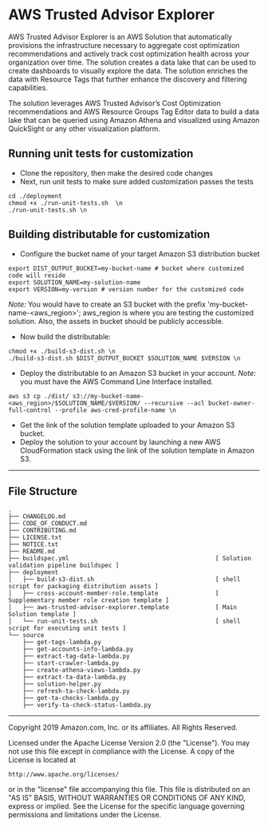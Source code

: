 # AWS Trusted Advisor Explorer
AWS Trusted Advisor Explorer is an AWS Solution that automatically provisions the infrastructure necessary to aggregate cost optimization recommendations and actively track cost optimization health across your organization over time. The solution creates a data lake that can be used to create dashboards to visually explore the data. The solution enriches the data with Resource Tags that further enhance the discovery and filtering capabilities. 
 
The solution leverages AWS Trusted Advisor’s Cost Optimization recommendations and AWS Resource Groups Tag Editor data to build a data lake that can be queried using Amazon Athena and visualized using Amazon QuickSight or any other visualization platform. 


## Running unit tests for customization
* Clone the repository, then make the desired code changes
* Next, run unit tests to make sure added customization passes the tests
```
cd ./deployment
chmod +x ./run-unit-tests.sh  \n
./run-unit-tests.sh \n
```

## Building distributable for customization
* Configure the bucket name of your target Amazon S3 distribution bucket
```
export DIST_OUTPUT_BUCKET=my-bucket-name # bucket where customized code will reside
export SOLUTION_NAME=my-solution-name
export VERSION=my-version # version number for the customized code
```
_Note:_ You would have to create an S3 bucket with the prefix 'my-bucket-name-<aws_region>'; aws_region is where you are testing the customized solution. Also, the assets in bucket should be publicly accessible.

* Now build the distributable:
```
chmod +x ./build-s3-dist.sh \n
./build-s3-dist.sh $DIST_OUTPUT_BUCKET $SOLUTION_NAME $VERSION \n
```

* Deploy the distributable to an Amazon S3 bucket in your account. _Note:_ you must have the AWS Command Line Interface installed.
```
aws s3 cp ./dist/ s3://my-bucket-name-<aws_region>/$SOLUTION_NAME/$VERSION/ --recursive --acl bucket-owner-full-control --profile aws-cred-profile-name \n
```

* Get the link of the solution template uploaded to your Amazon S3 bucket.
* Deploy the solution to your account by launching a new AWS CloudFormation stack using the link of the solution template in Amazon S3.

*** 

## File Structure

```
.
├── CHANGELOG.md
├── CODE_OF_CONDUCT.md
├── CONTRIBUTING.md
├── LICENSE.txt
├── NOTICE.txt
├── README.md
├── buildspec.yml                                         [ Solution validation pipeline buildspec ]
├── deployment
│   ├── build-s3-dist.sh                                  [ shell script for packaging distribution assets ]
│   ├── cross-account-member-role.template                [ Supplementary member role creation template ]
│   ├── aws-trusted-advisor-explorer.template             [ Main Solution template ]
│   └── run-unit-tests.sh                                 [ shell script for executing unit tests ] 
└── source
    ├── get-tags-lambda.py
    ├── get-accounts-info-lambda.py
    ├── extract-tag-data-lambda.py
    ├── start-crawler-lambda.py
    ├── create-athena-views-lambda.py
    ├── extract-ta-data-lambda.py
    ├── solution-helper.py
    ├── refresh-ta-check-lambda.py
    ├── get-ta-checks-lambda.py
    ├── verify-ta-check-status-lambda.py

```

***


Copyright 2019 Amazon.com, Inc. or its affiliates. All Rights Reserved.

Licensed under the Apache License Version 2.0 (the "License"). You may not use this file except in compliance with the License. A copy of the License is located at

    http://www.apache.org/licenses/

or in the "license" file accompanying this file. This file is distributed on an "AS IS" BASIS, WITHOUT WARRANTIES OR CONDITIONS OF ANY KIND, express or implied. See the License for the specific language governing permissions and limitations under the License.